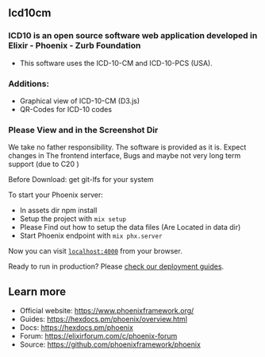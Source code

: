 ## Icd10cm

### ICD10 is an open source software web application developed in Elixir - Phoenix - Zurb Foundation

* This software uses the ICD-10-CM  and ICD-10-PCS (USA).

### Additions:
 * Graphical view of ICD-10-CM (D3.js)  
 * QR-Codes for ICD-10 codes
 
### Please View and  in the Screenshot Dir 

We take no father responsibility. The software is provided as it is. Expect changes in The frontend interface, Bugs and  maybe not very long term support (due to C20 )

Before Download: get git-lfs for your system

To start your Phoenix server:
  * In assets dir npm install
  * Setup the project with `mix setup`
  * Please Find out how to setup the data files (Are Located in data dir)
  * Start Phoenix endpoint with `mix phx.server`

Now you can visit [`localhost:4000`](http://localhost:4000) from your browser.

Ready to run in production? Please [check our deployment guides](https://hexdocs.pm/phoenix/deploymenthtml).

## Learn more

  * Official website: https://www.phoenixframework.org/
  * Guides: https://hexdocs.pm/phoenix/overview.html
  * Docs: https://hexdocs.pm/phoenix
  * Forum: https://elixirforum.com/c/phoenix-forum
  * Source: https://github.com/phoenixframework/phoenix
  
